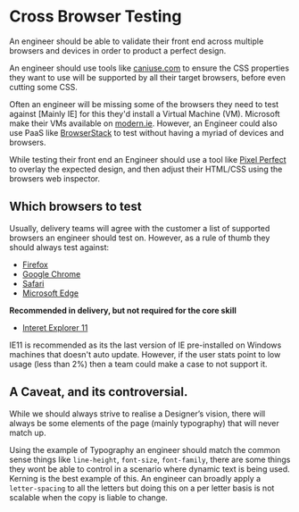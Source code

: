 # Cross Browser Testing

An engineer should be able to validate their front end across multiple browsers and devices in order to product a perfect design.

An engineer should use tools like [caniuse.com](https://caniuse.com/) to ensure the CSS properties they want to use will be supported by all their target browsers, before even cutting some CSS.

Often an engineer will be missing some of the browsers they need to test against [Mainly IE] for this they'd install a Virtual Machine (VM). Microsoft make their VMs available on [modern.ie](https://developer.microsoft.com/en-us/microsoft-edge/tools/vms/). However, an Engineer could also use PaaS like [BrowserStack](https://www.browserstack.com) to test without having a myriad of devices and browsers.

While testing their front end an Engineer should use a tool like [Pixel Perfect](http://www.welldonecode.com/perfectpixel/) to overlay the expected design, and then adjust their HTML/CSS using the browsers web inspector.

## Which browsers to test

Usually, delivery teams will agree with the customer a list of supported browsers an engineer should test on. However, as a rule of thumb they should always test against:

- [Firefox](https://www.mozilla.org/en-GB/firefox/new/)
- [Google Chrome](https://www.google.co.uk/chrome/)
- [Safari](https://support.apple.com/en-us/HT204416)
- [Microsoft Edge](https://www.microsoft.com/en-gb/windows/microsoft-edge)

**Recommended in delivery, but not required for the core skill**

- [Interet Explorer 11](https://www.microsoft.com/en-gb/download/internet-explorer-11-for-windows-7-details.aspx)

IE11 is recommended as its the last version of IE pre-installed on Windows machines that doesn't auto update. However, if the user stats point to low usage (less than 2%) then a team could make a case to not support it.

## A Caveat, and its controversial.

While we should always strive to realise a Designer’s vision, there will always be some elements of the page (mainly typography) that will never match up.

Using the example of Typography an engineer should match the common sense things like `line-height`, `font-size`, `font-family`, there are some things they wont be able to control in a scenario where dynamic text is being used. Kerning is the best example of this. An engineer can broadly apply a `letter-spacing` to all the letters but doing this on a per letter basis is not scalable when the copy is liable to change.

